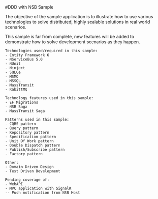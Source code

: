 #DDD with NSB Sample

The objective of the sample application is to illustrate how to use various technologies to solve distributed, highly scalable solutions in real world scenarios.

This sample is far from complete, new features will be added to demonstrate how to solve development scenarios as they happen.


    Technologies used/required in this sample:
    - Entity Framework 6
    - NServiceBus 5.0
    - NUnit
    - Ninject
    - SQLCe
    - MSMQ
    - MSSQL
	- MassTransit
	- RabittMQ

    Technology features used in this sample:
    - EF Migrations
    - NSB Saga
	- MassTransit Saga

    Patterns used in this sample:
    - CQRS pattern
    - Query pattern
    - Repository pattern
    - Specification pattern
    - Unit Of Work pattern
    - Double Dispatch pattern
    - Publish/Subscribe pattern
    - Factory pattern

    Other:
    - Domain Driven Design
    - Test Driven Development

    Pending coverage of:
    - WebAPI
    - MVC application with SignalR
    -- Push notification from NSB Host
